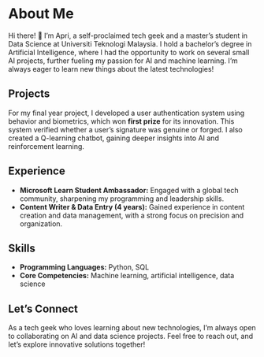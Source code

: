 # About Me  
Hi there! 👋 I’m Apri, a self-proclaimed tech geek and a master’s student in Data Science at Universiti Teknologi Malaysia. I hold a bachelor’s degree in Artificial Intelligence, where I had the opportunity to work on several small AI projects, further fueling my passion for AI and machine learning. I’m always eager to learn new things about the latest technologies!

## Projects  
For my final year project, I developed a user authentication system using behavior and biometrics, which won **first prize** for its innovation. This system verified whether a user’s signature was genuine or forged. I also created a Q-learning chatbot, gaining deeper insights into AI and reinforcement learning.

## Experience  
- **Microsoft Learn Student Ambassador:** Engaged with a global tech community, sharpening my programming and leadership skills.  
- **Content Writer & Data Entry (4 years):** Gained experience in content creation and data management, with a strong focus on precision and organization.

## Skills  
- **Programming Languages:** Python, SQL  
- **Core Competencies:** Machine learning, artificial intelligence, data science

## Let’s Connect  
As a tech geek who loves learning about new technologies, I’m always open to collaborating on AI and data science projects. Feel free to reach out, and let’s explore innovative solutions together!

